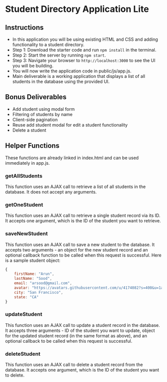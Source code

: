 # Student Directory Application Lite

## Instructions

- In this application you will be using existing HTML and CSS and adding functionality to a student directory.
- Step 1: Download the starter code and run `npm install` in the terminal.
- Step 2: Start the server by running `npm start`.
- Step 3: Navigate your browser to `http://localhost:3000` to see the UI you will be building.
- You will now write the application code in public/js/app.js.
- Main deliverable is a working application that displays a list of all students in the database using the provided UI.

## Bonus Deliverables

- Add student using modal form
- Filtering of students by name
- Client-side pagination
- Reuse add student modal for edit a student functionality
- Delete a student

## Helper Functions

These functions are already linked in index.html and can be used immediately in app.js.

### getAllStudents

This function uses an AJAX call to retrieve a list of all students in the database. It does not accept any arguments.

### getOneStudent

This function uses an AJAX call to retrieve a single student record via its ID. It accepts one argument, which is the ID of the student you want to retrieve.

### saveNewStudent

This function uses an AJAX call to save a new student to the database. It accepts two arguments - an object for the new student record and an optional callback function to be called when this request is successful. Here is a sample student object:

```javascript
{
	firstName: "Arun",
	lastName: "Sood",
	email: "arsood@gmail.com",
	avatar: "https://avatars.githubusercontent.com/u/4174082?s=400&u=1a5bbc1bf952b95024be8adb54ed5d263366b737&v=4",
	city: "San Francisco",
	state: "CA"
}
```

### updateStudent

This function uses an AJAX call to update a student record in the database. It accepts three arguments - ID of the student you want to update, object for the updated student record (in the same format as above), and an optional callback to be called when this request is successful.

### deleteStudent

This function uses an AJAX call to delete a student record from the database. It accepts one argument, which is the ID of the student you want to delete.
